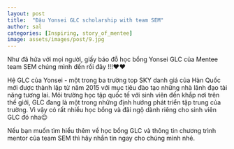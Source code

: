 ```yaml
---
layout: post
title:  "Đậu Yonsei GLC scholarship with team SEM"
author: sal
categories: [Inspiring, story_of_mentee]
image: assets/images/post/9.jpg
---
```

Như đã hứa với mọi người, giấy báo đỗ học bổng Yonsei GLC của Mentee team SEM chúng mình đến rồi đây !!!❤️❤️

Hệ GLC của Yonsei - một trong ba trường top SKY danh giá của Hàn Quốc mới được thành lập từ năm 2015 với mục tiêu đào tạo những nhà lãnh đạo tài năng tương lai. Môi trường học tập quốc tế với sinh viên đến khắp nơi trên thế giới, GLC đang là một trong những định hướng phát triển tập trung của trường. Vì vậy có rất nhiều học bổng và đãi ngộ dành riêng cho sinh viên GLC đó nha😉

Nếu bạn muốn tìm hiểu thêm về học bổng GLC và thông tin chương trình mentor của team SEM thì hãy nhắn tin ngay cho chúng mình nhé.

